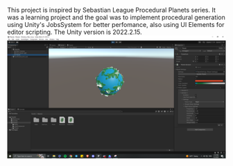 This project is inspired by Sebastian League Procedural Planets series.
It was a learning project and the goal was to implement procedural generation using Unity's JobsSystem for better perfomance, also using UI Elements for editor scripting.
The Unity version is 2022.2.15.
![Screenshot](Screenshot.png)
